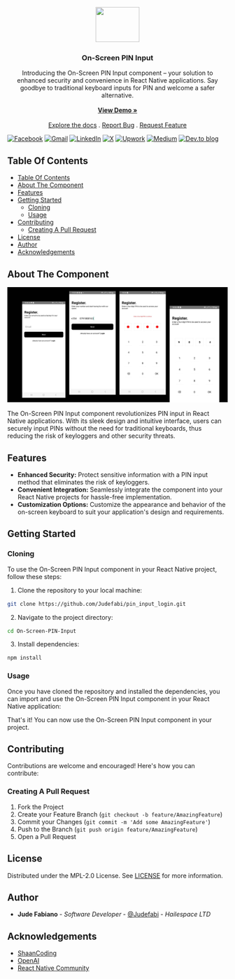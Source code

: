 <p align="center">
  <a href="https://github.com/ShaanCoding/ReadME-Generator">
    <!-- <img src="images/logo.png" alt="Logo" width="80" height="80"> -->
    <img src="https://media.giphy.com/media/v1.Y2lkPTc5MGI3NjExZDQwc2RnMnN3ZjhrNDB3MG9heHVidmh2bDV0M2xzOW01ZXN2MzNyaCZlcD12MV9naWZzX3NlYXJjaCZjdD1n/WoWm8YzFQJg5i/giphy.gif" width="100" height="80"/>
  </a>

  <h3 align="center">On-Screen PIN Input</h3>

  <p align="center">
    Introducing the On-Screen PIN Input component – your solution to enhanced security and convenience in React Native applications. Say goodbye to traditional keyboard inputs for PIN and welcome a safer alternative.
    <br/>
    <br/>
    <a href="https://github.com/Judefabi/pin_input_login"><strong>View Demo »</strong></a>
    <br/>
    <br/>
    <a href="https://github.com/Judefabi/pin_input_login">Explore the docs</a>
    .
    <a href="https://github.com/Judefabi/pin_input_login/issues">Report Bug</a>
    .
    <a href="https://github.com/Judefabi/pin_input_login/issues">Request Feature</a>
  </p>
</p>

[![Facebook](https://img.shields.io/badge/Facebook-%231877F2.svg?style=for-the-badge&logo=Facebook&logoColor=white)](https://web.facebook.com/jude.fabiano) [![Gmail](https://img.shields.io/badge/Gmail-D14836?style=for-the-badge&logo=gmail&logoColor=white)](https://mail.to:judefabiano99@gmail.com/) [![LinkedIn](https://img.shields.io/badge/linkedin-%230077B5.svg?style=for-the-badge&logo=linkedin&logoColor=white)](https://www.linkedin.com/in/jude-fabiano-2a7786167/) [![X](https://img.shields.io/badge/X-%23000000.svg?style=for-the-badge&logo=X&logoColor=white)](https://twitter.com/I_JFabiano) [![Upwork](https://img.shields.io/badge/UpWork-6FDA44?style=for-the-badge&logo=Upwork&logoColor=white)](https://www.upwork.com/freelancers/~01b19999d6770ed1f1) [![Medium](https://img.shields.io/badge/Medium-12100E?style=for-the-badge&logo=medium&logoColor=white)](https://medium.com/@judefabiano99) [![Dev.to blog](https://img.shields.io/badge/dev.to-0A0A0A?style=for-the-badge&logo=dev.to&logoColor=white)](https://dev.to/judefabi)

## Table Of Contents

- [Table Of Contents](#table-of-contents)
- [About The Component](#about-the-component)
- [Features](#features)
- [Getting Started](#getting-started)
  - [Cloning](#cloning)
  - [Usage](#usage)
- [Contributing](#contributing)
  - [Creating A Pull Request](#creating-a-pull-request)
- [License](#license)
- [Author](#author)
- [Acknowledgements](#acknowledgements)

## About The Component

![Screen Shot](images/pininput.png)

The On-Screen PIN Input component revolutionizes PIN input in React Native applications. With its sleek design and intuitive interface, users can securely input PINs without the need for traditional keyboards, thus reducing the risk of keyloggers and other security threats.

## Features

- **Enhanced Security:** Protect sensitive information with a PIN input method that eliminates the risk of keyloggers.
- **Convenient Integration:** Seamlessly integrate the component into your React Native projects for hassle-free implementation.
- **Customization Options:** Customize the appearance and behavior of the on-screen keyboard to suit your application's design and requirements.

## Getting Started

### Cloning

To use the On-Screen PIN Input component in your React Native project, follow these steps:

1. Clone the repository to your local machine:

```sh
git clone https://github.com/Judefabi/pin_input_login.git
```

2. Navigate to the project directory:

```sh
cd On-Screen-PIN-Input
```

3. Install dependencies:

```sh
npm install
```

### Usage

Once you have cloned the repository and installed the dependencies, you can import and use the On-Screen PIN Input component in your React Native application:

<!-- ```javascript
import React from "react";
import { View } from "react-native";
import OnScreenPINInput from "@shaancoding/on-screen-PIN-input";

const App = () => {
  return (
    <View>
      <OnScreenPINInput />
    </View>
  );
};

export default App;
``` -->

That's it! You can now use the On-Screen PIN Input component in your project.

## Contributing

Contributions are welcome and encouraged! Here's how you can contribute:

### Creating A Pull Request

1. Fork the Project
2. Create your Feature Branch (`git checkout -b feature/AmazingFeature`)
3. Commit your Changes (`git commit -m 'Add some AmazingFeature'`)
4. Push to the Branch (`git push origin feature/AmazingFeature`)
5. Open a Pull Request

## License

Distributed under the MPL-2.0 License. See [LICENSE](https://github.com/Judefabi/pin_input_login/blob/main/LICENSE.md) for more information.

## Author

- **Jude Fabiano** - _Software Developer_ - [@Judefabi](https://github.com/judefabi/) - _Hailespace LTD_

## Acknowledgements

- [ShaanCoding](https://github.com/ShaanCoding/)
- [OpenAI](https://openai.com/)
- [React Native Community](https://github.com/react-native-community)
